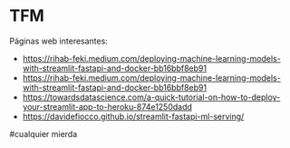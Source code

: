 # TFM


Páginas web interesantes:
- https://rihab-feki.medium.com/deploying-machine-learning-models-with-streamlit-fastapi-and-docker-bb16bbf8eb91
- https://rihab-feki.medium.com/deploying-machine-learning-models-with-streamlit-fastapi-and-docker-bb16bbf8eb91
- https://towardsdatascience.com/a-quick-tutorial-on-how-to-deploy-your-streamlit-app-to-heroku-874e1250dadd
- https://davidefiocco.github.io/streamlit-fastapi-ml-serving/


#cualquier mierda